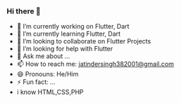 ### Hi there 👋
- 🔭 I’m currently working on Flutter, Dart
- 🌱 I’m currently learning Flutter, Dart
- 👯 I’m looking to collaborate on Flutter Projects
- 🤔 I’m looking for help with Flutter
- 💬 Ask me about ...
- 📫 How to reach me: jatindersingh382001@gmail.com
- 😄 Pronouns: He/Him
- ⚡ Fun fact: ...
- i know HTML,CSS,PHP
<!--
**JatinderSingh38/jatinderSingh38** is a ✨ _special_ ✨ repository because its `README.md` (this file) appears on your GitHub profile.

Here are some ideas to get you started:

- 🔭 I’m currently working on ...
- 🌱 I’m currently learning ...
- 👯 I’m looking to collaborate on ...
- 🤔 I’m looking for help with ...
- 💬 Ask me about ...
- 📫 How to reach me: ...
- 😄 Pronouns: ...
- ⚡ Fun fact: ...
-->
